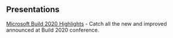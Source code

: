 ## Presentations

[Microsoft Build 2020 Highlights](https://github.com/vikasgoyal/presentations/blob/master/Build_2020_Highlights_Delivered.pptx) - Catch all the new and improved announced at Build 2020 conference.


